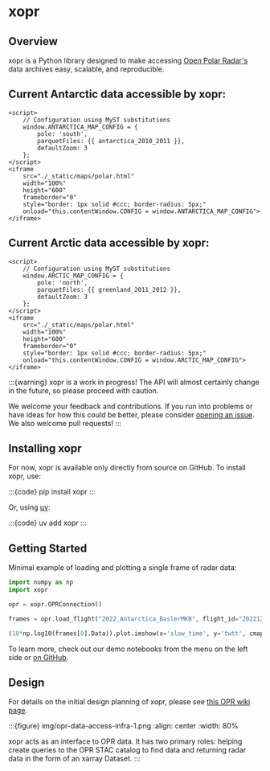# xopr

## Overview

xopr is a Python library designed to make accessing [Open Polar Radar's](https://ops.cresis.ku.edu/) data archives easy, scalable, and reproducible.

## Current Antarctic data accessible by xopr:  

```{raw} html
<script>
    // Configuration using MyST substitutions
    window.ANTARCTICA_MAP_CONFIG = {
        pole: 'south',
        parquetFiles: {{ antarctica_2010_2011 }},
        defaultZoom: 3
    };
</script>
<iframe 
    src="./_static/maps/polar.html" 
    width="100%" 
    height="600"
    frameborder="0"
    style="border: 1px solid #ccc; border-radius: 5px;"
    onload="this.contentWindow.CONFIG = window.ANTARCTICA_MAP_CONFIG">
</iframe>
```

## Current Arctic data accessible by xopr:  

```{raw} html
<script>
    // Configuration using MyST substitutions
    window.ARCTIC_MAP_CONFIG = {
        pole: 'north',
        parquetFiles: {{ greenland_2011_2012 }},
        defaultZoom: 3
    };
</script>
<iframe 
    src="./_static/maps/polar.html" 
    width="100%" 
    height="600"
    frameborder="0"
    style="border: 1px solid #ccc; border-radius: 5px;"
    onload="this.contentWindow.CONFIG = window.ARCTIC_MAP_CONFIG">
</iframe>
```

:::{warning}
xopr is a work in progress! The API will almost certainly change in the future, so please proceed with caution.

We welcome your feedback and contributions. If you run into problems or have ideas for how this could be better, please consider [opening an issue](https://github.com/thomasteisberg/xopr/issues/new/choose). We also welcome pull requests!
:::

## Installing xopr

For now, xopr is available only directly from source on GitHub. To install xopr, use:

:::{code}
pip install xopr
:::

Or, using [uv](https://docs.astral.sh/uv/):

:::{code}
uv add xopr
:::

## Getting Started

Minimal example of loading and plotting a single frame of radar data:

```python
import numpy as np
import xopr

opr = xopr.OPRConnection()

frames = opr.load_flight("2022_Antarctica_BaslerMKB", flight_id="20221228_01", data_product="CSARP_standard", max_items=1)

(10*np.log10(frames[0].Data)).plot.imshow(x='slow_time', y='twtt', cmap='gray', yincrease=False)
```

To learn more, check out our demo notebooks from the menu on the left side or [on GitHub](https://github.com/thomasteisberg/xopr/tree/thomas/uv-migration/docs/notebooks).

## Design

For details on the initial design planning of xopr, please see [this OPR wiki page](https://gitlab.com/openpolarradar/opr/-/wikis/OPR-Data-Access-Tool-Planning).

:::{figure} img/opr-data-access-infra-1.png
:align: center
:width: 80%

xopr acts as an interface to OPR data. It has two primary roles: helping create queries to the OPR STAC catalog to find data and returning radar data in the form of an xarray Dataset.
:::

